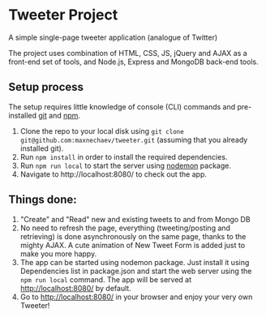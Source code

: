 # Tweeter Project

A simple single-page tweeter application (analogue of Twitter)

The project uses combination of HTML, CSS, JS, jQuery and AJAX as a front-end set of tools, and Node.js, Express and MongoDB back-end tools.

## Setup process

The setup requires little knowledge of console (CLI) commands and pre-installed <a href="https://gist.github.com/derhuerst/1b15ff4652a867391f03">git</a> and <a href="https://www.npmjs.com/">npm</a>.

1. Clone the repo to your local disk using `git clone git@github.com:maxnechaev/tweeter.git` (assuming that you already installed git).
2. Run `npm install` in order to install the required dependencies.
3. Run `npm run local` to start the server using <a href="https://github.com/remy/nodemon">nodemon</a> package.
4. Navigate to http://localhost:8080/ to check out the app.


## Things done:

1. "Create" and "Read" new and existing tweets to and from Mongo DB
2. No need to refresh the page, everything (tweeting/posting and retrieving) is done asynchronously
  on the same page, thanks to the mighty AJAX. A cute animation of New Tweet Form is added just to make you more happy.
3. The app can be started using nodemon package. Just install it using Dependencies list in package.json and start the web server using the `npm run local` command. The app will be served at <http://localhost:8080/> by default.
4. Go to <http://localhost:8080/> in your browser and enjoy your very own Tweeter!

